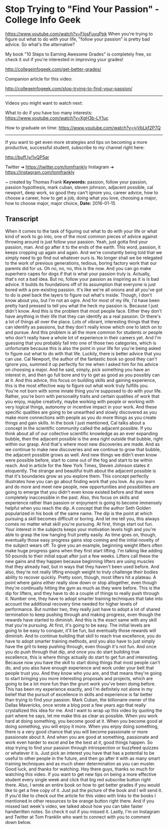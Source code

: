 # Stop Trying to "Find Your Passion" - College Info Geek
https://www.youtube.com/watch?v=FlosFuyuPpk
When you're trying to figure out what to do with your life, "follow your passion" is pretty bad advice. So what's the alternative?

My book "10 Steps to Earning Awesome Grades" is completely free, so check it out if you're interested in improving your grades!

http://collegeinfogeek.com/get-better-grades/

Companion article for this video:

http://collegeinfogeek.com/stop-trying-to-find-your-passion/

----------

Videos you might want to watch next:

What to do if you have too many interests: https://www.youtube.com/watch?v=XgH3b-LY1uc

How to graduate on time: https://www.youtube.com/watch?v=iyVbLkf2P7Q

----------

If you want to get even more strategies and tips on becoming a more productive, successful student, subscribe to my channel right here:

http://buff.ly/1vQP5ar

Twitter ➔ https://twitter.com/tomfrankly
Instagram ➔ https://instagram.com/tomfrankly

~ created by Thomas Frank
**Keywords:** passion, follow your passion, passion hypothesis, mark cuban, steven johnson, adjacent possible, cal newport, deep work, so good they can't ignore you, career advice, how to choose a career, how to get a job, doing what you love, choosing a major, how to choose major, major choice, 
**Date:** 2016-01-15

## Transcript
 When it comes to the task of figuring out what to do with your life or what kind of work to go into, one of the most common pieces of advice against throwing around is just follow your passion. Yeah, just gotta find your passion, man. And go after it to the ends of the earth. This word, passion, it keeps cropping up again and again. And we're constantly being told that we simply need to go find out whatever ours is. No longer shall we be relegated to the work of previous generations, tedious, boring factory work that our parents did for us. Oh no, no, no, this is the now. And you can go make superhero capes for dogs if that is what your passion truly is. Actually, that's not a bad idea. But no, follow your passion as inspiring as it is is bad advice. It builds its foundations off of its assumption that everyone is just bored with a pre-existing passion. It's like we're all onions and all you've got to do is peel back the layers to figure out what's inside. Though, I don't know about you, but I'm not an ogre. And for most of my life, I'd have been pretty hard pressed to tell you what the heck my passion is. Because I just didn't know. And this is the problem that most people face. Either they don't have anything in their life that they can identify as a real passion. Or there's a lot of things all over the place. Lots of vibrant, interesting things that they can identify as passions, but they don't really know which one to latch on to and pursue. And this problem is all the more common for students or people who don't really have a whole lot of experience in their careers yet. And I'm guessing that you probably fall into one of those two categories, which is unfortunate because this is also the point in your life for you're being asked to figure out what to do with that life. Luckily, there is better advice that you can use. Cal Newport, the author of the fantastic book so good they can't ignore you, summed it up perfectly for me when I asked him for his advice on choosing a major. And he said, simply, pick something you have an interest in, and then go full bore and try to get as good as you possibly can at it. And this advice, this focus on building skills and gaining experience, this is the most effective way to figure out what work truly fulfills you. You're not born with some innate thing you're supposed to do with your life. Rather, you're born with personality traits and certain qualities of work that you enjoy, maybe creativity, maybe working with people or working with very logical things, autonomy or incentive impact in your work. And these specific qualities are going to be unearthed and slowly discovered as you make more connections with people as you do more things as you create things and gain skills. In the book I just mentioned, Cal talks about a concept in the scientific community called the adjacent possible. If you think about all of our collective scientific knowledge as an ever expanding bubble, then the adjacent possible is the area right outside that bubble, right within our grasp. And that's where most new discoveries are made. And as we continue to make new discoveries and we continue to grow that bubble, the adjacent possible grows as well. And new things we didn't even know were possible before, start to come out of the fog and start to be within reach. And in article for the New York Times, Steven Johnson states it eloquently. The strange and beautiful truth about the adjacent possible is that it's boundaries grow as you explore them. This concept perfectly illustrates how you can go about finding work that you love. As you learn and do more and meet new people, new opportunities and possibilities are going to emerge that you didn't even know existed before and that were completely inaccessible in the past. Also, this focus on skills and experience rather than passion or enjoyment is going to become immensely helpful when you reach the dip. A concept that the author Seth Golden popularized in his book of the same name. The dip is the point at which pursuing a skill becomes difficult or boring. And let me tell you, this always comes no matter what skill you're pursuing. At first, things start out fun. Your interest in the subjects keeps your motivation levels high and you're able to grasp the low hanging fruit pretty easily. As time goes on, though, eventually those easy progress gains stop coming and the initial novelty of the subject wears off. To give you an example, beginning weight lifters often make huge progress gains when they first start lifting. I'm talking like adding 50 pounds to their initial squat after just a few weeks. Lifters call these the new gains and they happen because beginning lifters are using muscles that they already had, but in ways that they haven't been used before. And also, they're not really lifting enough weight to truly challenge their bodies ability to recover quickly. Pretty soon, though, most lifters hit a plateau. A point where gains either really slow down or stop altogether, even though they're continually hitting the gym as much as they were before. This is the dip for lifters, and they have to do a couple of things to really push through it. Number one, they have to adopt smarter training techniques that take into account the additional recovery time needed for higher levels of performance. But number two, they really just have to adopt a lot of shared termination to keep pushing through and making progress, even though the rewards have started to diminish. And this is the exact same with any skill that you're pursuing. At first, it's going to be easy. The initial levels are going to be easy to conquer, it'll be fun, but eventually those rewards will diminish. And to continue building that skill to reach true excellence, you do have to adopt smarter training methods, and you also have to just simply have the grit to keep pushing through, even though it's not fun. And once you do push through that dip, and once you do start building true excellence, this is where things actually do start to get fun and interesting. Because now you have the skill to start doing things that most people can't do, and you also have enough experience and work under your belt that people trust you. And they know who you are, and that means they're going to start bringing you more interesting proposals and projects, which are going to be a lot more fun than the grunt work you've been doing before. This has been my experience exactly, and I'm definitely not alone in my belief that the pursuit of excellence in skills and experience is far better than trying to find your passion. Mark Cuban, the billionaire owner of the Dallas Mavericks, once wrote a blog post a few years ago that really crystallized this idea for me. And I want to wrap up this video by quoting the part where he says, let me make this as clear as possible. When you work hard at doing something, you become good at it. When you become good at doing something, you will enjoy it more. When you enjoy doing something, there is a very good chance that you will become passionate or more passionate about it. And when you are good at something, passionate and work even harder to excel and be the best at it, good things happen. So stop trying to find your passion through introspection or buzzfeed quizzes or whatever it is. Just pick an interest you have that has a potential to be useful to other people in the future, and then go after it with as many smart training techniques and as much sheer determination as you can muster. Good luck, and thanks for watching. Hey there guys, thanks so much for watching this video. If you want to get new tips on being a more effective student every single week and click that big red subscribe button right there. Also, I wrote an entire book on how to get better grades if you would like to get a free copy of it. Just put the picture of the book and I will send it. If you'd like to check out the article for this video with links to the books I mentioned in other resources to be orange button right there. And if you missed last week's video, we talked about how you can take faster handwritten notes. So check it out if you missed it. Lastly, I'm on Instagram and Twitter at Tom Franklin who want to connect with you to comment down below.

